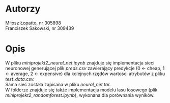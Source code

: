 # Autorzy
Miłosz Łopatto, nr 305898 \
Franciszek Sakowski, nr 309439

# Opis
W pliku *miniprojekt2_neural_net.ipynb* znajduje się implementacja sieci neuronowej generującej plik *preds.csv* zawierający predykcje (0 <- cheap, 1 <- average, 2 <- expensive) dla kolejnych rzędów wartości atrybutów z pliku *test_data.csv.* \
Sama sieć została zapisana w pliku *neural_net.tar.* \
W folderze znajduje się także implementacja modelu lasu losowego (plik *miniprojekt2_randomforest.ipynb*), wykonana dla porównania wyników.